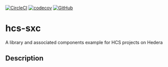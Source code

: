 [![CircleCI](https://circleci.com/gh/hashgraph/hedera-hcs-sxc.svg?style=svg&circle-token=4f151711fb43e44d3d469cc1fbeaa17de4ab0c23)](https://circleci.com/gh/hashgraph/hedera-hcs-sxc)
[![codecov](https://img.shields.io/codecov/c/github/hashgraph/hedera-hcs-sxc/master)](https://codecov.io/gh/hashgraph/hedera-mirror-node)
[![GitHub](https://img.shields.io/github/license/hashgraph/hedera-hcs-sxc)](LICENSE)

# hcs-sxc
A library and associated components example for HCS projects on Hedera

## Description

